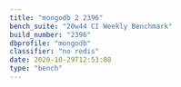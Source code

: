 ```yaml
---
title: "mongodb 2 2396"
bench_suite: "20w44 CI Weekly Benchmark"
build_number: "2396"
dbprofile: "mongodb"
classifier: "no redis"
date: 2020-10-29T12:53:08
type: "bench"
---
```

